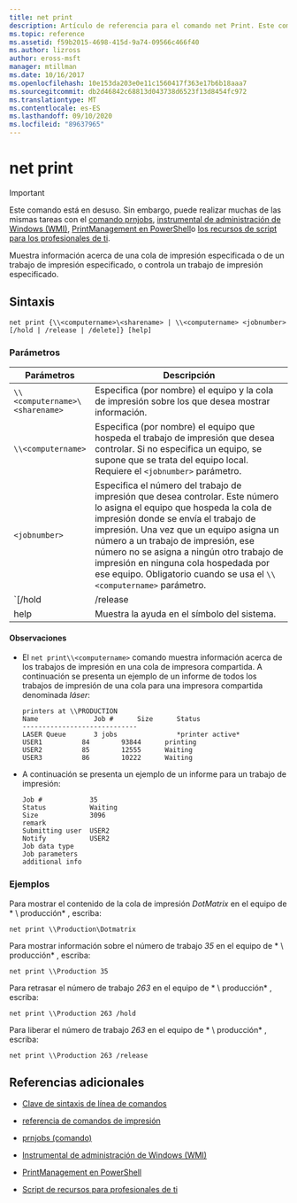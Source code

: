 ```yaml
---
title: net print
description: Artículo de referencia para el comando net Print. Este comando está en desuso y no se garantiza que se admita en versiones futuras de Windows.
ms.topic: reference
ms.assetid: f59b2015-4698-415d-9a74-09566c466f40
ms.author: lizross
author: eross-msft
manager: mtillman
ms.date: 10/16/2017
ms.openlocfilehash: 10e153da203e0e11c1560417f363e17b6b18aaa7
ms.sourcegitcommit: db2d46842c68813d043738d6523f13d8454fc972
ms.translationtype: MT
ms.contentlocale: es-ES
ms.lasthandoff: 09/10/2020
ms.locfileid: "89637965"
---
```

# <a name="net-print"></a>net print

> [!IMPORTANT]
> Este comando está en desuso. Sin embargo, puede realizar muchas de las mismas tareas con el [comando prnjobs](prnjobs.md), [instrumental de administración de Windows (WMI)](/windows/win32/wmisdk/wmi-start-page), [PrintManagement en PowerShell](/powershell/module/printmanagement)o [los recursos de script para los profesionales de ti](https://gallery.technet.microsoft.com/ScriptCenter/site/search?f%5B0%5D.Type=RootCategory&f%5B0%5D.Value=printing&f%5B0%5D.Text=Printing).

Muestra información acerca de una cola de impresión especificada o de un trabajo de impresión especificado, o controla un trabajo de impresión especificado.

## <a name="syntax"></a>Sintaxis

```
net print {\\<computername>\<sharename> | \\<computername> <jobnumber> [/hold | /release | /delete]} [help]
```

### <a name="parameters"></a>Parámetros

| Parámetros | Descripción |
| ---------- | ----------- |
| `\\<computername>\<sharename>` | Especifica (por nombre) el equipo y la cola de impresión sobre los que desea mostrar información. |
| `\\<computername>` | Especifica (por nombre) el equipo que hospeda el trabajo de impresión que desea controlar. Si no especifica un equipo, se supone que se trata del equipo local. Requiere el `<jobnumber>` parámetro. |
| `<jobnumber>` | Especifica el número del trabajo de impresión que desea controlar. Este número lo asigna el equipo que hospeda la cola de impresión donde se envía el trabajo de impresión. Una vez que un equipo asigna un número a un trabajo de impresión, ese número no se asigna a ningún otro trabajo de impresión en ninguna cola hospedada por ese equipo. Obligatorio cuando se usa el `\\<computername>` parámetro. |
| `[/hold | /release | /delete]` | Especifica la acción que se realizará con el trabajo de impresión. Si especifica un número de trabajo, pero no especifica ninguna acción, se muestra información sobre el trabajo de impresión.<ul><li>**/Hold** : retrasa el trabajo, permitiendo que otros trabajos de impresión lo omitan hasta que se libere.</li><li>**/Release** : libera un trabajo de impresión que se ha retrasado.</li><li>**/Delete** : quita un trabajo de impresión de una cola de impresión.</li></ul> |
| help | Muestra la ayuda en el símbolo del sistema. |

#### <a name="remarks"></a>Observaciones

- El `net print\\<computername>` comando muestra información acerca de los trabajos de impresión en una cola de impresora compartida. A continuación se presenta un ejemplo de un informe de todos los trabajos de impresión de una cola para una impresora compartida denominada *láser*:

    ```
    printers at \\PRODUCTION
    Name              Job #      Size      Status
    -----------------------------
    LASER Queue       3 jobs               *printer active*
    USER1          84        93844      printing
    USER2          85        12555      Waiting
    USER3          86        10222      Waiting
    ```

- A continuación se presenta un ejemplo de un informe para un trabajo de impresión:

    ```
    Job #            35
    Status           Waiting
    Size             3096
    remark
    Submitting user  USER2
    Notify           USER2
    Job data type
    Job parameters
    additional info
    ```

### <a name="examples"></a>Ejemplos

Para mostrar el contenido de la cola de impresión *DotMatrix* en el equipo de * \\ producción* , escriba:

```
net print \\Production\Dotmatrix
```

Para mostrar información sobre el número de trabajo *35* en el equipo de * \\ producción* , escriba:

```
net print \\Production 35
```

Para retrasar el número de trabajo *263* en el equipo de * \\ producción* , escriba:

```
net print \\Production 263 /hold
```

Para liberar el número de trabajo *263* en el equipo de * \\ producción* , escriba:

```
net print \\Production 263 /release
```

## <a name="additional-references"></a>Referencias adicionales

- [Clave de sintaxis de línea de comandos](command-line-syntax-key.md)

- [referencia de comandos de impresión](print-command-reference.md)

- [prnjobs (comando)](prnjobs.md)

- [Instrumental de administración de Windows (WMI)](/windows/win32/wmisdk/wmi-start-page)

- [PrintManagement en PowerShell](/powershell/module/printmanagement)

- [Script de recursos para profesionales de ti](https://gallery.technet.microsoft.com/ScriptCenter/site/search?f%5B0%5D.Type=RootCategory&f%5B0%5D.Value=printing&f%5B0%5D.Text=Printing)
